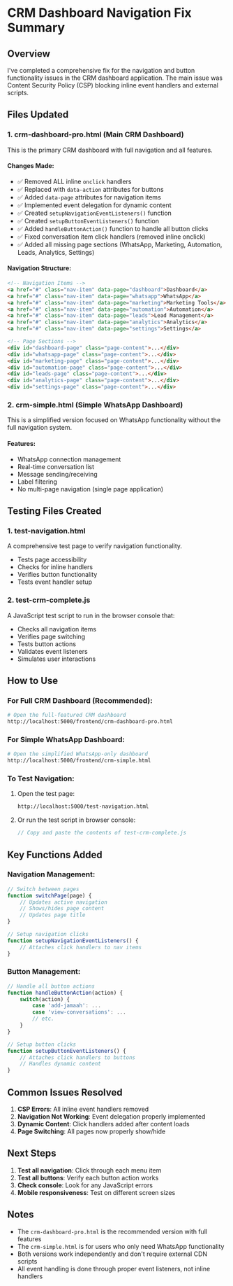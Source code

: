 # CRM Dashboard Navigation Fix Summary

## Overview
I've completed a comprehensive fix for the navigation and button functionality issues in the CRM dashboard application. The main issue was Content Security Policy (CSP) blocking inline event handlers and external scripts.

## Files Updated

### 1. **crm-dashboard-pro.html** (Main CRM Dashboard)
This is the primary CRM dashboard with full navigation and all features.

#### Changes Made:
- ✅ Removed ALL inline `onclick` handlers
- ✅ Replaced with `data-action` attributes for buttons
- ✅ Added `data-page` attributes for navigation items
- ✅ Implemented event delegation for dynamic content
- ✅ Created `setupNavigationEventListeners()` function
- ✅ Created `setupButtonEventListeners()` function
- ✅ Added `handleButtonAction()` function to handle all button clicks
- ✅ Fixed conversation item click handlers (removed inline onclick)
- ✅ Added all missing page sections (WhatsApp, Marketing, Automation, Leads, Analytics, Settings)

#### Navigation Structure:
```html
<!-- Navigation Items -->
<a href="#" class="nav-item" data-page="dashboard">Dashboard</a>
<a href="#" class="nav-item" data-page="whatsapp">WhatsApp</a>
<a href="#" class="nav-item" data-page="marketing">Marketing Tools</a>
<a href="#" class="nav-item" data-page="automation">Automation</a>
<a href="#" class="nav-item" data-page="leads">Lead Management</a>
<a href="#" class="nav-item" data-page="analytics">Analytics</a>
<a href="#" class="nav-item" data-page="settings">Settings</a>

<!-- Page Sections -->
<div id="dashboard-page" class="page-content">...</div>
<div id="whatsapp-page" class="page-content">...</div>
<div id="marketing-page" class="page-content">...</div>
<div id="automation-page" class="page-content">...</div>
<div id="leads-page" class="page-content">...</div>
<div id="analytics-page" class="page-content">...</div>
<div id="settings-page" class="page-content">...</div>
```

### 2. **crm-simple.html** (Simple WhatsApp Dashboard)
This is a simplified version focused on WhatsApp functionality without the full navigation system.

#### Features:
- WhatsApp connection management
- Real-time conversation list
- Message sending/receiving
- Label filtering
- No multi-page navigation (single page application)

## Testing Files Created

### 1. **test-navigation.html**
A comprehensive test page to verify navigation functionality.
- Tests page accessibility
- Checks for inline handlers
- Verifies button functionality
- Tests event handler setup

### 2. **test-crm-complete.js**
A JavaScript test script to run in the browser console that:
- Checks all navigation items
- Verifies page switching
- Tests button actions
- Validates event listeners
- Simulates user interactions

## How to Use

### For Full CRM Dashboard (Recommended):
```bash
# Open the full-featured CRM dashboard
http://localhost:5000/frontend/crm-dashboard-pro.html
```

### For Simple WhatsApp Dashboard:
```bash
# Open the simplified WhatsApp-only dashboard
http://localhost:5000/frontend/crm-simple.html
```

### To Test Navigation:
1. Open the test page:
   ```bash
   http://localhost:5000/test-navigation.html
   ```

2. Or run the test script in browser console:
   ```javascript
   // Copy and paste the contents of test-crm-complete.js
   ```

## Key Functions Added

### Navigation Management:
```javascript
// Switch between pages
function switchPage(page) {
    // Updates active navigation
    // Shows/hides page content
    // Updates page title
}

// Setup navigation clicks
function setupNavigationEventListeners() {
    // Attaches click handlers to nav items
}
```

### Button Management:
```javascript
// Handle all button actions
function handleButtonAction(action) {
    switch(action) {
        case 'add-jamaah': ...
        case 'view-conversations': ...
        // etc.
    }
}

// Setup button clicks
function setupButtonEventListeners() {
    // Attaches click handlers to buttons
    // Handles dynamic content
}
```

## Common Issues Resolved

1. **CSP Errors**: All inline event handlers removed
2. **Navigation Not Working**: Event delegation properly implemented
3. **Dynamic Content**: Click handlers added after content loads
4. **Page Switching**: All pages now properly show/hide

## Next Steps

1. **Test all navigation**: Click through each menu item
2. **Test all buttons**: Verify each button action works
3. **Check console**: Look for any JavaScript errors
4. **Mobile responsiveness**: Test on different screen sizes

## Notes

- The `crm-dashboard-pro.html` is the recommended version with full features
- The `crm-simple.html` is for users who only need WhatsApp functionality
- Both versions work independently and don't require external CDN scripts
- All event handling is done through proper event listeners, not inline handlers
